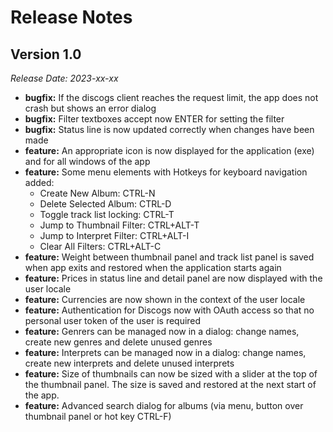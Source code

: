 # Release Notes

## Version 1.0 
*Release Date: 2023-xx-xx*

* **bugfix:** If the discogs client reaches the request limit, the app does not crash but 
shows an error dialog
* **bugfix:** Filter textboxes accept now ENTER for setting the filter
* **bugfix:** Status line is now updated correctly when changes have been made
* **feature:** An appropriate icon is now displayed for the application (exe) and for all windows of the app
* **feature:** Some menu elements with Hotkeys for keyboard navigation added:
  * Create New Album: CTRL-N
  * Delete Selected Album: CTRL-D
  * Toggle track list locking: CTRL-T
  * Jump to Thumbnail Filter: CTRL+ALT-T
  * Jump to Interpret Filter: CTRL+ALT-I
  * Clear All Filters: CTRL+ALT-C
* **feature:** Weight between thumbnail panel and track list panel is saved when app exits and restored when the application starts again
* **feature:** Prices in status line and detail panel are now displayed with the user locale
* **feature:** Currencies are now shown in the context of the user locale
* **feature:** Authentication for Discogs now with OAuth access so that no personal user token of the user is required
* **feature:** Genrers can be managed now in a dialog: change names, create new genres and delete unused genres
* **feature:** Interprets can be managed now in a dialog: change names, create new interprets and delete unused interprets
* **feature:** Size of thumbnails can now be sized with a slider at the top of the thumbnail panel. The size is saved and restored at the next start of the app.
* **feature:** Advanced search dialog for albums (via menu, button over thumbnail panel or hot key CTRL-F) 
 
 